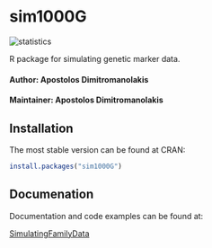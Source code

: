 # sim1000G


![statistics](https://cranlogs.r-pkg.org/badges/sim1000G)



R package for simulating genetic marker data. 

#### Author: Apostolos Dimitromanolakis
#### Maintainer: Apostolos Dimitromanolakis

## Installation

The most stable version can be found at CRAN:

```R
install.packages("sim1000G")
```


## Documenation

Documentation and code examples can be found at:

[SimulatingFamilyData](https://adimitromanolakis.github.io/sim1000G/inst/doc/SimulatingFamilyData.html)

